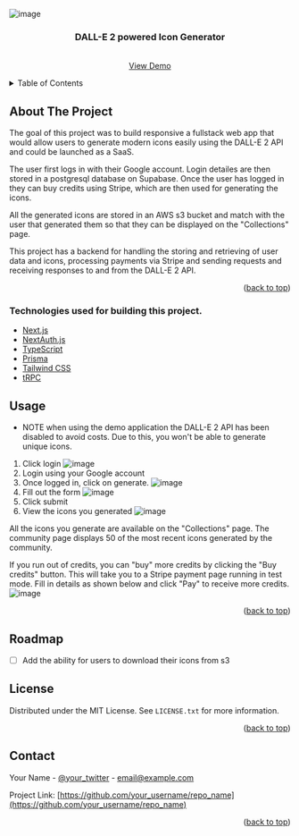 
<a name="readme-top"></a>


![image](https://github.com/Ottispottis/icon-generator/assets/44551242/fc6c18ee-ef74-4869-a236-1ff7f00634ba)
<br />
<div align="center">

  <h3 align="center">DALL-E 2 powered Icon Generator</h3>

  <p align="center">
    <br />
    <a href="https://main.d2ls2a298ousmw.amplifyapp.com">View Demo</a>
  </p>
</div>



<!-- TABLE OF CONTENTS -->
<details>
  <summary>Table of Contents</summary>
  <ol>
    <li>
      <a href="#about-the-project">About The Project</a>
      <ul>
        <li><a href="#built-with">Built With</a></li>
      </ul>
    </li>
    <li><a href="#usage">Usage</a></li>
    <li><a href="#roadmap">Roadmap</a></li>
    <li><a href="#contact">Contact</a></li> 
  </ol>
</details>



<!-- ABOUT THE PROJECT -->
## About The Project

The goal of this project was to build responsive a fullstack web app that would allow users to generate modern icons easily using the DALL-E 2 API and could be launched as a SaaS.

The user first logs in with their Google account. Login detailes are then stored in a postgresql database on Supabase. Once the user has logged in they can buy credits using Stripe, which are then used for generating the icons. 

All the generated icons are stored in an AWS s3 bucket and match with the user that generated them so that they can be displayed on the "Collections" page.

This project has a backend for handling the storing and retrieving of user data and icons, processing payments via Stripe and sending requests and receiving responses to and from the DALL-E 2 API. 

<p align="right">(<a href="#readme-top">back to top</a>)</p>



### Technologies used for building this project.

- [Next.js](https://nextjs.org)
- [NextAuth.js](https://next-auth.js.org)
- [TypeScript](https://www.typescriptlang.org/)
- [Prisma](https://prisma.io)
- [Tailwind CSS](https://tailwindcss.com)
- [tRPC](https://trpc.io)


## Usage

* NOTE when using the demo application the DALL-E 2 API has been disabled to avoid costs. Due to this, you won't be able to generate unique icons.

1. Click login
   ![image](https://github.com/Ottispottis/icon-generator/assets/44551242/fc6c18ee-ef74-4869-a236-1ff7f00634ba)
2. Login using your Google account
3. Once logged in, click on generate.
   ![image](https://github.com/Ottispottis/icon-generator/assets/44551242/80db579c-7fc8-4a5c-896f-1027087a726b)
4. Fill out the form
   ![image](https://github.com/Ottispottis/icon-generator/assets/44551242/e56ff472-cd9f-4d48-a4a9-abc51d4195bc)
5. Click submit
6. View the icons you generated
   ![image](https://github.com/Ottispottis/icon-generator/assets/44551242/4f3721a2-e1ce-431a-8f26-2b22e24af1eb)

All the icons you generate are available on the "Collections" page. The community page displays 50 of the most recent icons generated by the community.

If you run out of credits, you can "buy" more credits by clicking the "Buy credits" button. This will take you to a Stripe payment page running in test mode.
Fill in details as shown below and click "Pay" to receive more credits.
![image](https://github.com/Ottispottis/icon-generator/assets/44551242/472de88d-b1a8-4df1-a563-1236744cf56f)


<p align="right">(<a href="#readme-top">back to top</a>)</p>



<!-- ROADMAP -->
## Roadmap

- [ ] Add the ability for users to download their icons from s3

<!-- LICENSE -->
## License

Distributed under the MIT License. See `LICENSE.txt` for more information.

<p align="right">(<a href="#readme-top">back to top</a>)</p>



<!-- CONTACT -->
## Contact

Your Name - [@your_twitter](https://twitter.com/your_username) - email@example.com

Project Link: [https://github.com/your_username/repo_name](https://github.com/your_username/repo_name)

<p align="right">(<a href="#readme-top">back to top</a>)</p>


